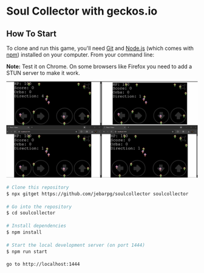 # Soul Collector with geckos.io

## How To Start

To clone and run this game, you'll need [Git](https://git-scm.com) and [Node.js](https://nodejs.org/en/download/) (which comes with [npm](http://npmjs.com)) installed on your computer. From your command line:

**Note:** Test it on Chrome. On some browsers like Firefox you need to add a STUN server to make it work.

![four player gif](Animation-1.gif)

```bash
# Clone this repository
$ npx gitget https://github.com/jebarpg/soulcollector soulcollector

# Go into the repository
$ cd soulcollector

# Install dependencies
$ npm install

# Start the local development server (on port 1444)
$ npm run start

go to http://localhost:1444
```
